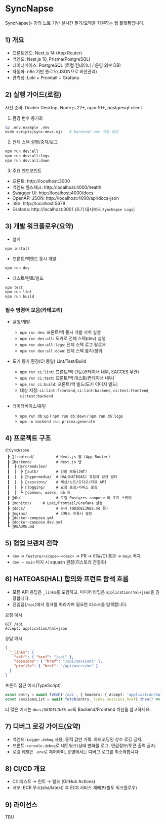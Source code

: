# SyncNapse

SyncNapse는 강의 노트 기반 실시간 필기/요약을 지원하는 웹 플랫폼입니다.

## 1) 개요

- 프론트엔드: Next.js 14 (App Router)
- 백엔드: Nest.js 10, Prisma(PostgreSQL)
- 데이터베이스: PostgreSQL (로컬 컨테이너 / 운영 외부 DB)
- 자동화: n8n 기반 플로우(JSON으로 버전관리)
- 관측성: Loki + Promtail + Grafana

## 2) 실행 가이드(로컬)

사전 준비: Docker Desktop, Node.js 22+, npm 10+, postgresql-client

1. 환경 변수 동기화
```bash
cp .env.example .env
node scripts/sync-envs.mjs   # backend/.env 자동 생성
```

2. 전체 스택 실행/중지/로그
```bash
npm run dev:all
npm run dev:all:logs
npm run dev:all:down
```

3. 주요 엔드포인트
- 프론트: http://localhost:3000
- 백엔드 헬스체크: http://localhost:4000/health
- Swagger UI: http://localhost:4000/docs
- OpenAPI JSON: http://localhost:4000/api/docs-json
- n8n: http://localhost:5678
- Grafana: http://localhost:3001 (초기 대시보드 `SyncNapse Logs`)

## 3) 개발 워크플로우(요약)

- 설치
```bash
npm install
```

- 프론트/백엔드 동시 개발
```bash
npm run dev
```

- 테스트/린트/빌드
```bash
npm test
npm run lint
npm run build
```

### 필수 명령어 모음(카테고리)

- 실행/개발
  - `npm run dev`: 프론트/백 동시 개발 서버 실행
  - `npm run dev:all`: 도커로 전체 스택(dev) 실행
  - `npm run dev:all:logs`: 전체 스택 로그 팔로우
  - `npm run dev:all:down`: 전체 스택 중지/정리

- 도커 등가 환경(CI 동일) Lint/Test/Build
  - `npm run ci:lint`: 프론트/백 린트(컨테이너 내부, EACCES 무관)
  - `npm run ci:test`: 프론트/백 테스트(컨테이너 내부)
  - `npm run ci:build`: 프론트/백 빌드(도커 이미지 빌드)
  - 대상 지정: `ci:lint:frontend`, `ci:lint:backend`, `ci:test:frontend`, `ci:test:backend`

- 데이터베이스/유틸
  - `npm run db:up` / `npm run db:down` / `npm run db:logs`
  - `npm -w backend run prisma:generate`

## 4) 프로젝트 구조

```
📦SyncNapse
 ┣ 📂frontend/          # Next.js 앱 (App Router)
 ┣ 📂backend/           # Nest.js 앱
 ┃  ┣ 📂src/modules/
 ┃  ┃  ┣ 📂auth/        # 인증 모듈(JWT)
 ┃  ┃  ┣ 📂hypermedia/  # HAL(HATEOAS) 유틸과 링크 빌더
 ┃  ┃  ┣ 📂sessions/    # 세션/노트/오디오/자료 API
 ┃  ┃  ┣ 📂logging/     # 요청 로깅/서비스 로깅
 ┃  ┃  ┗ 📂common, users, db 등
 ┣ 📂db/                # 로컬 Postgres compose 와 초기 스키마
 ┣ 📂monitor/     # Loki/Promtail/Grafana 설정
 ┣ 📂docs/              # 문서 (GUIDELINES.md 등)
 ┣ 📂nginx/             # 리버스 프록시 설정
 ┣ 📜docker-compose.yml
 ┣ 📜docker-compose.dev.yml
 ┗ 📜README.md
```

## 5) 협업 브랜치 전략

- `dev` → `feature/<scope>-<desc>` → PR → 리뷰/CI 통과 → `main` 머지
- `dev → main` 머지 시 squash 권장(히스토리 간결화)

## 6) HATEOAS(HAL) 합의와 프런트 탐색 흐름

- 모든 API 응답은 `_links`를 포함하고, 미디어 타입은 `application/hal+json`을 권장합니다.
- 진입점(`/api`)에서 링크를 따라가며 필요한 리소스를 탐색합니다.

요청 예시
```http
GET /api
Accept: application/hal+json
```

응답 예시
```json
{
  "_links": {
    "self": { "href": "/api" },
    "sessions": { "href": "/api/sessions" },
    "profile": { "href": "/api/users/me" }
  }
}
```

프론트 접근 예시(TypeScript)
```ts
const entry = await fetch('/api', { headers: { Accept: 'application/hal+json' } }).then(r => r.json());
const sessionsList = await fetch(entry._links.sessions.href).then(r => r.json());
```

더 많은 예시는 `docs/GUIDELINES.md`의 Backend/Frontend 섹션을 참고하세요.

## 7) 디버그 로깅 가이드(요약)

- 백엔드: `Logger.debug` 사용, 동적 값만 기록. 하드코딩된 상수 로깅 금지.
- 프론트: `console.debug`로 네트워크/상태 변화를 로그. 민감정보/토큰 출력 금지.
- 로깅 레벨은 `.env`로 제어하며, 운영에서는 디버그 로그를 최소화합니다.

## 8) CI/CD 개요

- CI: 테스트 → 린트 → 빌드 (GitHub Actions)
- 배포: ECR 푸시(sha/latest) 후 ECS 서비스 재배포(별도 워크플로우)

## 9) 라이선스

TBU
